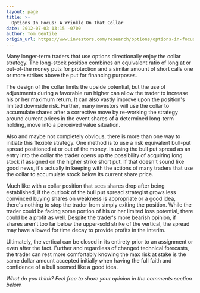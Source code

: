 ```yaml
---
layout: page
title: >-
  Options In Focus: A Wrinkle On That Collar
date: 2012-07-03 13:15 -0700
author: Tom Gentile
origin_url: https://www.investors.com/research/options/options-in-focus-a-wrinkle-on-that-collar/
---
```






Many longer-term traders that use options directionally enjoy the collar strategy. The long-stock position combines an equivalent ratio of long at or out-of-the money puts for protection and a similar amount of short calls one or more strikes above the put for financing purposes.

  

The design of the collar limits the upside potential, but the use of adjustments during a favorable run higher can allow the trader to increase his or her maximum return. It can also vastly improve upon the position's limited downside risk. Further, many investors will use the collar to accumulate shares after a corrective move by re-working the strategy around current prices in the event shares of a determined long-term holding, move into a perceived value situation.

  

Also and maybe not completely obvious, there is more than one way to initiate this flexible strategy. One method is to use a risk equivalent bull-put spread positioned at or out of the money. In using the bull put spread as an entry into the collar the trader opens up the possibility of acquiring long stock if assigned on the higher strike short put. If that doesn't sound like good news, it's actually in keeping with the actions of many traders that use the collar to accumulate stock below its current share price. 

  

Much like with a collar position that sees shares drop after being established, if the outlook of the bull put spread strategist grows less convinced buying shares on weakness is appropriate or a good idea, there's nothing to stop the trader from simply exiting the position. While the trader could be facing some portion of his or her limited loss potential, there could be a profit as well. Despite the trader's more bearish opinion, if shares aren't too far below the upper-sold strike of the vertical, the spread may have allowed for time decay to provide profits in the interim.

  

Ultimately, the vertical can be closed in its entirety prior to an assignment or even after the fact. Further and regardless of changed technical forecasts, the trader can rest more comfortably knowing the max risk at stake is the same dollar amount accepted initially when having the full faith and confidence of a bull seemed like a good idea.

  

*What do you think? Feel free to share your opinion in the comments section below.*




